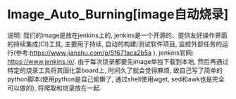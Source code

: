 # Image_Auto_Burning[image自动烧录]
说明:
我们的image是放在jenkins上的, jenkins是一个开源的、提供友好操作界面的持续集成(CI)工具, 主要用于持续, 自动的构建/测试软件项目, 监控外部任务的运行(参考:https://www.jianshu.com/p/5f671aca2b5a ), jenkins官网: https://www.jenkins.io/. 由于每次烧录都要先image单独下载到本地, 然后再通过特定的烧录工具将其固化至board上, 时间久了就会觉得麻烦, 故自己写了简单的python脚本(使用python是自己偷懒了, 通过shell使用wget, sed和awk也是完全可以做的), 将爬取和烧录放在一起.